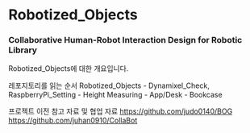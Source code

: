 # Robotized_Objects

### Collaborative Human-Robot Interaction Design for Robotic Library

Robotized_Objects에 대한 개요입니다.


레포지토리를 읽는 순서
Robotized_Objects - Dynamixel_Check, RaspberryPi_Setting - Height Measuring - App/Desk - Bookcase


프로젝트 이전 참고 자료 및 협업 자료 
https://github.com/judo0140/BOG
https://github.com/juhan0910/CollaBot
